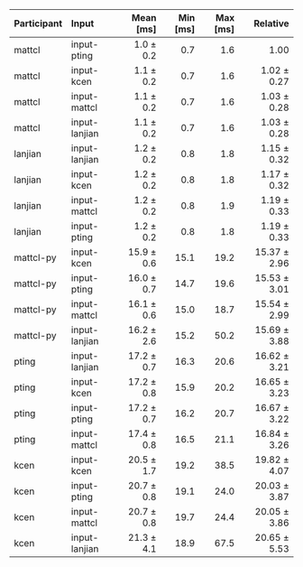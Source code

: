 | Participant | Input | Mean [ms] | Min [ms] | Max [ms] | Relative |
|:---|:---|---:|---:|---:|---:|
| mattcl | input-pting | 1.0 ± 0.2 | 0.7 | 1.6 | 1.00 |
| mattcl | input-kcen | 1.1 ± 0.2 | 0.7 | 1.6 | 1.02 ± 0.27 |
| mattcl | input-mattcl | 1.1 ± 0.2 | 0.7 | 1.6 | 1.03 ± 0.28 |
| mattcl | input-lanjian | 1.1 ± 0.2 | 0.7 | 1.6 | 1.03 ± 0.28 |
| lanjian | input-lanjian | 1.2 ± 0.2 | 0.8 | 1.8 | 1.15 ± 0.32 |
| lanjian | input-kcen | 1.2 ± 0.2 | 0.8 | 1.8 | 1.17 ± 0.32 |
| lanjian | input-mattcl | 1.2 ± 0.2 | 0.8 | 1.9 | 1.19 ± 0.33 |
| lanjian | input-pting | 1.2 ± 0.2 | 0.8 | 1.8 | 1.19 ± 0.33 |
| mattcl-py | input-kcen | 15.9 ± 0.6 | 15.1 | 19.2 | 15.37 ± 2.96 |
| mattcl-py | input-pting | 16.0 ± 0.7 | 14.7 | 19.6 | 15.53 ± 3.01 |
| mattcl-py | input-mattcl | 16.1 ± 0.6 | 15.0 | 18.7 | 15.54 ± 2.99 |
| mattcl-py | input-lanjian | 16.2 ± 2.6 | 15.2 | 50.2 | 15.69 ± 3.88 |
| pting | input-lanjian | 17.2 ± 0.7 | 16.3 | 20.6 | 16.62 ± 3.21 |
| pting | input-kcen | 17.2 ± 0.8 | 15.9 | 20.2 | 16.65 ± 3.23 |
| pting | input-pting | 17.2 ± 0.7 | 16.2 | 20.7 | 16.67 ± 3.22 |
| pting | input-mattcl | 17.4 ± 0.8 | 16.5 | 21.1 | 16.84 ± 3.26 |
| kcen | input-kcen | 20.5 ± 1.7 | 19.2 | 38.5 | 19.82 ± 4.07 |
| kcen | input-pting | 20.7 ± 0.8 | 19.1 | 24.0 | 20.03 ± 3.87 |
| kcen | input-mattcl | 20.7 ± 0.8 | 19.7 | 24.4 | 20.05 ± 3.86 |
| kcen | input-lanjian | 21.3 ± 4.1 | 18.9 | 67.5 | 20.65 ± 5.53 |
